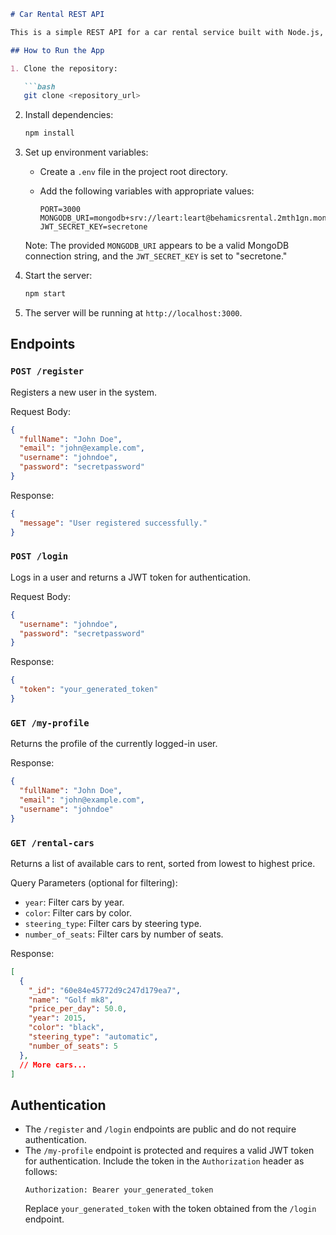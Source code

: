 

```markdown
# Car Rental REST API

This is a simple REST API for a car rental service built with Node.js, Express.js, and MongoDB.

## How to Run the App

1. Clone the repository:

   ```bash
   git clone <repository_url>
   ```

2. Install dependencies:

   ```bash
   npm install
   ```

3. Set up environment variables:

   - Create a `.env` file in the project root directory.
   - Add the following variables with appropriate values:

     ```
     PORT=3000
     MONGODB_URI=mongodb+srv://leart:leart@behamicsrental.2mth1gn.mongodb.net/
     JWT_SECRET_KEY=secretone
     ```

   Note: The provided `MONGODB_URI` appears to be a valid MongoDB connection string, and the `JWT_SECRET_KEY` is set to "secretone."

4. Start the server:

   ```bash
   npm start
   ```

5. The server will be running at `http://localhost:3000`.

## Endpoints

### `POST /register`

Registers a new user in the system.

Request Body:
```json
{
  "fullName": "John Doe",
  "email": "john@example.com",
  "username": "johndoe",
  "password": "secretpassword"
}
```

Response:
```json
{
  "message": "User registered successfully."
}
```

### `POST /login`

Logs in a user and returns a JWT token for authentication.

Request Body:
```json
{
  "username": "johndoe",
  "password": "secretpassword"
}
```

Response:
```json
{
  "token": "your_generated_token"
}
```

### `GET /my-profile`

Returns the profile of the currently logged-in user.

Response:
```json
{
  "fullName": "John Doe",
  "email": "john@example.com",
  "username": "johndoe"
}
```

### `GET /rental-cars`

Returns a list of available cars to rent, sorted from lowest to highest price.

Query Parameters (optional for filtering):
- `year`: Filter cars by year.
- `color`: Filter cars by color.
- `steering_type`: Filter cars by steering type.
- `number_of_seats`: Filter cars by number of seats.

Response:
```json
[
  {
    "_id": "60e84e45772d9c247d179ea7",
    "name": "Golf mk8",
    "price_per_day": 50.0,
    "year": 2015,
    "color": "black",
    "steering_type": "automatic",
    "number_of_seats": 5
  },
  // More cars...
]
```

## Authentication

- The `/register` and `/login` endpoints are public and do not require authentication.
- The `/my-profile` endpoint is protected and requires a valid JWT token for authentication. Include the token in the `Authorization` header as follows:
  ```
  Authorization: Bearer your_generated_token
  ```
  Replace `your_generated_token` with the token obtained from the `/login` endpoint.


